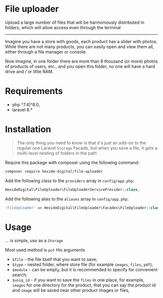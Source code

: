 # File uploader

Upload a large number of files that will be harmoniously distributed
in folders, which will allow access even through the terminal

---

Imagine you have a store with goods, each product has a slider
with photos. While there are not many products, you can easily open 
and view them all, either through a file manager or console. 

Now
imagine, in one folder there are more than 8 thousand (or more) photos
of products of users, etc., and you open this folder, no one will have 
a hard drive and / or little RAM.

# Requirements
- php ^7.4|^8.0,
- laravel 8.*

# Installation

> The only thing you need to know is that it's just an add-on to the regular one 
Laravel `Storage` Facade, but when you save a file, it gets a multi-level 
nesting of folders in the path

Require this package with composer using the following command:


```bash
composer require hexide-digital/file-uploader
```
Add the following class to the `providers` array in `config/app.php`:
```php
HexideDigital\FileUploader\FileUploaderServiceProvider::class,
```

Add the following alias to the `aliases` array in `config/app.php`:
```php
'FileUploader' => HexideDigital\FileUploader\Facades\FileUploader::class,
```

# Usage

... is simple, use as a `Storage` 

Most used method is `put`
His arguments

 - `$file` - the file itself that you want to save;
 - `$type` - nested folder, where store file (for example `images`, `files`, `pdf`);
 - `$module` - can be empty, but it is recommended to specify for convenient search;
 - `$uniq_id` - if you want to save the `files` in one place, for example, `images` 
for one directory for the product, that you can say the product id and `image` 
will be saved near other product images or files,


